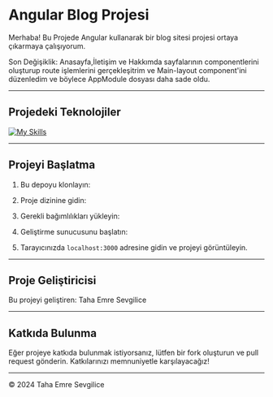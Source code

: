 
# Angular Blog Projesi

Merhaba! Bu Projede Angular kullanarak bir blog sitesi projesi ortaya çıkarmaya çalışıyorum.

Son Değişiklik: Anasayfa,İletişim ve Hakkımda sayfalarının componentlerini oluşturup route işlemlerini gerçekleşitrim ve Main-layout component'ini düzenledim ve böylece AppModule dosyası daha sade oldu.

---

## Projedeki Teknolojiler
[![My Skills](https://skillicons.dev/icons?i=bootstrap,html,css,js,ts,angular,npm,dotnet)](https://skillicons.dev)

---

## Projeyi Başlatma

1. Bu depoyu klonlayın:


2. Proje dizinine gidin:


3. Gerekli bağımlılıkları yükleyin:


4. Geliştirme sunucusunu başlatın:


5. Tarayıcınızda `localhost:3000` adresine gidin ve projeyi görüntüleyin.

---

## Proje Geliştiricisi

Bu projeyi geliştiren: Taha Emre Sevgilice

---

## Katkıda Bulunma

Eğer projeye katkıda bulunmak istiyorsanız, lütfen bir fork oluşturun ve pull request gönderin. Katkılarınızı memnuniyetle karşılayacağız!

---

© 2024 Taha Emre Sevgilice


